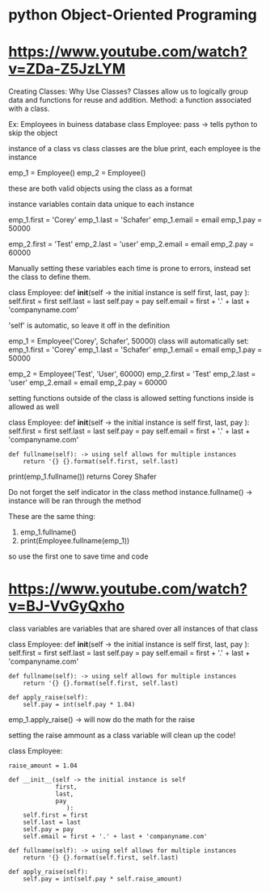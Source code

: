 # python Object-Oriented Programing
# https://www.youtube.com/watch?v=ZDa-Z5JzLYM

Creating Classes:
Why Use Classes?
Classes allow us to logically group data and functions for reuse and addition.
Method: a function associated with a class.

Ex:
Employees in buiness database
class Employee:
    pass -> tells python to skip the object

instance of a class vs class
classes are the blue print, each employee is the instance

emp_1 = Employee()
emp_2 = Employee()

these are both valid objects using the class as a format

instance variables contain data unique to each instance

emp_1.first = 'Corey'
emp_1.last = 'Schafer'
emp_1.email = email
emp_1.pay = 50000

emp_2.first = 'Test'
emp_2.last = 'user'
emp_2.email = email
emp_2.pay = 60000

Manually setting these variables each time is prone to errors, instead set the class to define them.

class Employee:
    def __init__(self -> the initial instance is self
                 first,
                 last,
                 pay
                    ):
        self.first = first
        self.last = last
        self.pay = pay
        self.email = first + '.' + last + 'companyname.com'

'self' is automatic, so leave it off in the definition

emp_1 = Employee('Corey', Schafer', 50000)
class will automatically set:
    emp_1.first = 'Corey'
    emp_1.last = 'Schafer'
    emp_1.email = email
    emp_1.pay = 50000

emp_2 = Employee('Test', 'User', 60000)
    emp_2.first = 'Test'
    emp_2.last = 'user'
    emp_2.email = email
    emp_2.pay = 60000

setting functions outside of the class is allowed
setting functions inside is allowed as well

class Employee:
    def __init__(self -> the initial instance is self
                 first,
                 last,
                 pay
                    ):
        self.first = first
        self.last = last
        self.pay = pay
        self.email = first + '.' + last + 'companyname.com'

    def fullname(self): -> using self allows for multiple instances
        return '{} {}.format(self.first, self.last)

print(emp_1.fullname())
    returns Corey Shafer

Do not forget the self indicator in the class method
instance.fullname() -> instance will be ran through the method

These are the same thing:
1. emp_1.fullname()
2. print(Employee.fullname(emp_1))

so use the first one to save time and code

# https://www.youtube.com/watch?v=BJ-VvGyQxho

class variables are variables that are shared over all instances of that class

class Employee:
    def __init__(self -> the initial instance is self
                 first,
                 last,
                 pay
                    ):
        self.first = first
        self.last = last
        self.pay = pay
        self.email = first + '.' + last + 'companyname.com'

    def fullname(self): -> using self allows for multiple instances
        return '{} {}.format(self.first, self.last)

    def apply_raise(self):
        self.pay = int(self.pay * 1.04)
    
emp_1.apply_raise() -> will now do the math for the raise

setting the raise ammount as a class variable will clean up the code!

class Employee:
    
    raise_amount = 1.04

    def __init__(self -> the initial instance is self
                 first,
                 last,
                 pay
                    ):
        self.first = first
        self.last = last
        self.pay = pay
        self.email = first + '.' + last + 'companyname.com'

    def fullname(self): -> using self allows for multiple instances
        return '{} {}.format(self.first, self.last)

    def apply_raise(self):
        self.pay = int(self.pay * self.raise_amount)

        